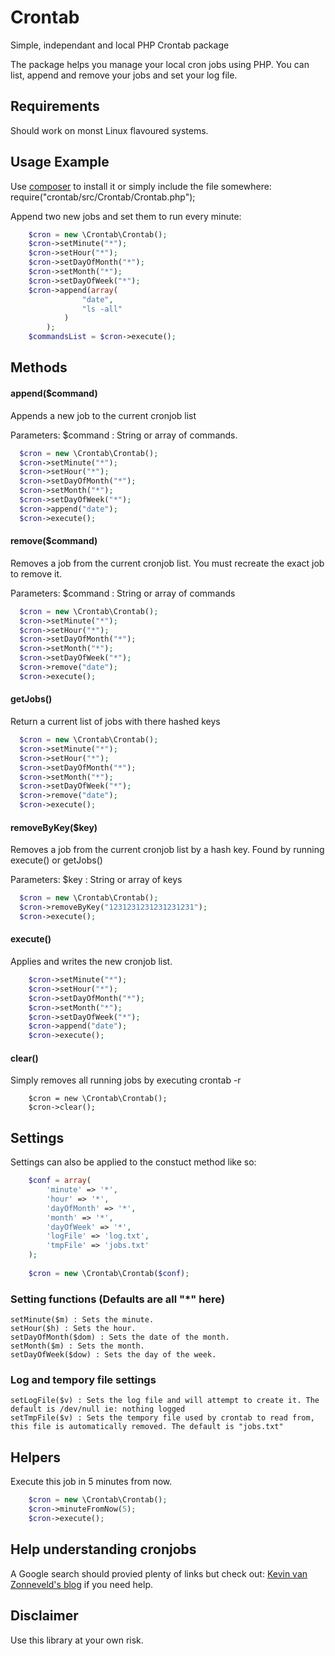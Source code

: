 Crontab
=======

Simple, independant and local PHP Crontab package

The package helps you manage your local cron jobs using PHP. You can list, append and remove your jobs and set your log file.

## Requirements
Should work on monst Linux flavoured systems.

## Usage Example
Use [composer](http://getcomposer.org) to install it or simply include the file somewhere: require("crontab/src/Crontab/Crontab.php");

Append two new jobs and set them to run every minute:

```php
    $cron = new \Crontab\Crontab();
    $cron->setMinute("*");
    $cron->setHour("*");
    $cron->setDayOfMonth("*");
    $cron->setMonth("*");
    $cron->setDayOfWeek("*");
    $cron->append(array(
                "date",
                "ls -all"
            )
        );
    $commandsList = $cron->execute();
```

## Methods

#### append($command)

Appends a new job to the current cronjob list

Parameters: $command : String or array of commands.

```php
  $cron = new \Crontab\Crontab();
  $cron->setMinute("*");
  $cron->setHour("*");
  $cron->setDayOfMonth("*");
  $cron->setMonth("*");
  $cron->setDayOfWeek("*");
  $cron->append("date");
  $cron->execute();
```

#### remove($command)

Removes a job from the current cronjob list. You must recreate the exact job to remove it.

Parameters: $command : String or array of commands

```php
  $cron = new \Crontab\Crontab();
  $cron->setMinute("*");
  $cron->setHour("*");
  $cron->setDayOfMonth("*");
  $cron->setMonth("*");
  $cron->setDayOfWeek("*");
  $cron->remove("date");
  $cron->execute();
```

#### getJobs()
Return a current list of jobs with there hashed keys

```php
  $cron = new \Crontab\Crontab();
  $cron->setMinute("*");
  $cron->setHour("*");
  $cron->setDayOfMonth("*");
  $cron->setMonth("*");
  $cron->setDayOfWeek("*");
  $cron->remove("date");
  $cron->execute();
```

#### removeByKey($key)

Removes a job from the current cronjob list by a hash key. Found by running execute() or getJobs()

Parameters: $key : String or array of keys

```php
  $cron = new \Crontab\Crontab();
  $cron->removeByKey("1231231231231231231");
  $cron->execute();
```

#### execute()
Applies and writes the new cronjob list.
```php
    $cron->setMinute("*");
    $cron->setHour("*");
    $cron->setDayOfMonth("*");
    $cron->setMonth("*");
    $cron->setDayOfWeek("*");
    $cron->append("date");
    $cron->execute();
```

#### clear()
Simply removes all running jobs by executing crontab -r
```
    $cron = new \Crontab\Crontab();
    $cron->clear();
```

## Settings
Settings can also be applied to the constuct method like so:
```php
    $conf = array(
		'minute' => '*',
		'hour' => '*',
		'dayOfMonth' => '*',
		'month' => '*',
		'dayOfWeek' => '*',
		'logFile' => 'log.txt',
		'tmpFile' => 'jobs.txt'
	);
    
    $cron = new \Crontab\Crontab($conf);
```

### Setting functions (Defaults are all "*" here)
```
setMinute($m) : Sets the minute.
setHour($h) : Sets the hour.
setDayOfMonth($dom) : Sets the date of the month.
setMonth($m) : Sets the month.
setDayOfWeek($dow) : Sets the day of the week.
```

### Log and tempory file settings
```
setLogFile($v) : Sets the log file and will attempt to create it. The default is /dev/null ie: nothing logged
setTmpFile($v) : Sets the tempory file used by crontab to read from, this file is automatically removed. The default is "jobs.txt"
```

## Helpers
Execute this job in 5 minutes from now.
```php
    $cron = new \Crontab\Crontab();
    $cron->minuteFromNow(5);
    $cron->execute();
```

## Help understanding cronjobs
A Google search should provied plenty of links but check out: [Kevin van Zonneveld's blog](http://kvz.io/blog/2007/07/29/schedule-tasks-on-linux-using-crontab/) if you need help.
    
## Disclaimer
Use this library at your own risk.
